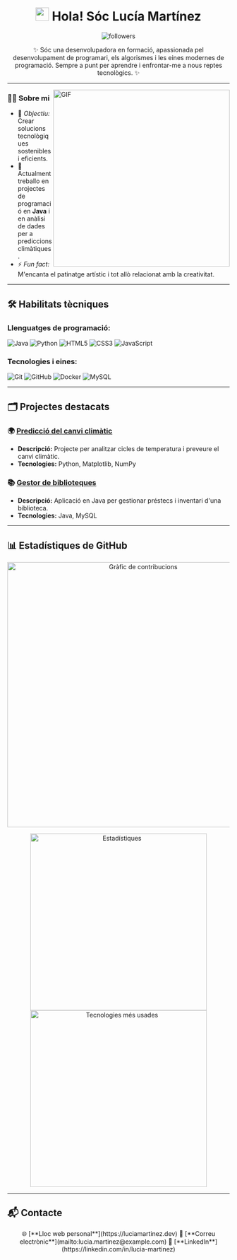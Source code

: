 <h1 align="center">
  <img src="https://raw.githubusercontent.com/MartinHeinz/MartinHeinz/master/wave.gif" width="30px">  
  Hola! Sóc Lucía Martínez  
</h1>

<p align="center">
  <img alt="followers" title="Segueix-me a GitHub" src="https://img.shields.io/github/followers/luciaMartinez?color=236ad3&style=for-the-badge&logo=github&label=Follow"/>
</p>

<p align="center">
✨ Sóc una desenvolupadora en formació, apassionada pel desenvolupament de programari, els algorismes i les eines modernes de programació. Sempre a punt per aprendre i enfrontar-me a nous reptes tecnològics. ✨  
</p>

---

<img align="right" alt="GIF" src="https://media.giphy.com/media/qgQUggAC3Pfv687qPC/giphy.gif" width="400"/>

### 👩‍💻 **Sobre mi**
- 🎯 *Objectiu:* Crear solucions tecnològiques sostenibles i eficients.  
- 📖 Actualment treballo en projectes de programació en **Java** i en anàlisi de dades per a prediccions climàtiques.  
- ⚡ *Fun fact:* M'encanta el patinatge artístic i tot allò relacionat amb la creativitat.

---

## 🛠️ **Habilitats tècniques**
### Llenguatges de programació:
![Java](https://img.shields.io/badge/Java-%23ED8B00.svg?style=for-the-badge&logo=java&logoColor=white)
![Python](https://img.shields.io/badge/Python-%233776AB.svg?style=for-the-badge&logo=python&logoColor=white)
![HTML5](https://img.shields.io/badge/HTML5-%23E34F26.svg?style=for-the-badge&logo=html5&logoColor=white)
![CSS3](https://img.shields.io/badge/CSS3-%231572B6.svg?style=for-the-badge&logo=css3&logoColor=white)
![JavaScript](https://img.shields.io/badge/JavaScript-%23F7DF1E.svg?style=for-the-badge&logo=javascript&logoColor=black)

### Tecnologies i eines:
![Git](https://img.shields.io/badge/Git-%23F05032.svg?style=for-the-badge&logo=git&logoColor=white)
![GitHub](https://img.shields.io/badge/GitHub-%23181717.svg?style=for-the-badge&logo=github&logoColor=white)
![Docker](https://img.shields.io/badge/Docker-%232496ED.svg?style=for-the-badge&logo=docker&logoColor=white)
![MySQL](https://img.shields.io/badge/MySQL-%2300f.svg?style=for-the-badge&logo=mysql&logoColor=white)

---

## 🗂️ **Projectes destacats**
### 🌍 [Predicció del canvi climàtic](https://github.com/luciaMartinez/climate-change-prediction)
- **Descripció:** Projecte per analitzar cicles de temperatura i preveure el canvi climàtic.  
- **Tecnologies:** Python, Matplotlib, NumPy  

### 📚 [Gestor de biblioteques](https://github.com/luciaMartinez/library-manager)
- **Descripció:** Aplicació en Java per gestionar préstecs i inventari d'una biblioteca.  
- **Tecnologies:** Java, MySQL  

---

## 📊 **Estadístiques de GitHub**
<p align="center">
  <img alt="Gràfic de contribucions" src="https://ghchart.rshah.org/FF5733/luciaMartinez" width="600"/>
</p>
<p align="center">
  <img alt="Estadístiques" src="https://github-readme-stats.vercel.app/api?username=luciaMartinez&show_icons=true&theme=radical" width="400"/>
  <img alt="Tecnologies més usades" src="https://github-readme-stats.vercel.app/api/top-langs/?username=luciaMartinez&layout=compact&theme=radical" width="400"/>
</p>

---

## 📬 **Contacte**
<p align="center">
  🌐 [**Lloc web personal**](https://luciamartinez.dev)  
  📧 [**Correu electrònic**](mailto:lucia.martinez@example.com)  
  💼 [**LinkedIn**](https://linkedin.com/in/lucia-martinez)  
</p>
